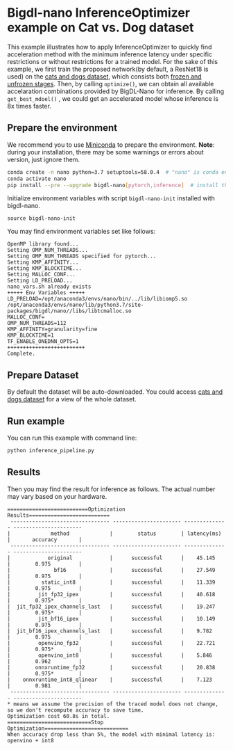 # Bigdl-nano InferenceOptimizer example on Cat vs. Dog dataset

This example illustrates how to apply InferenceOptimizer to quickly find acceleration method with the minimum inference latency under specific restrictions or without restrictions for a trained model. 
For the sake of this example, we first train the proposed network(by default, a ResNet18 is used) on the [cats and dogs dataset](https://storage.googleapis.com/mledu-datasets/cats_and_dogs_filtered.zip), which consists both [frozen and unfrozen stages](https://github.com/PyTorchLightning/pytorch-lightning/blob/495812878dfe2e31ec2143c071127990afbb082b/pl_examples/domain_templates/computer_vision_fine_tuning.py#L21-L35). Then, by calling `optimize()`, we can obtain all available accelaration combinations provided by BigDL-Nano for inference. By calling `get_best_mdoel()` , we could get an accelerated model whose inference is 8x times faster.


## Prepare the environment
We recommend you to use [Miniconda](https://docs.conda.io/en/latest/miniconda.html) to prepare the environment.
**Note**: during your installation, there may be some warnings or errors about version, just ignore them.
```bash
conda create -n nano python=3.7 setuptools=58.0.4  # "nano" is conda environment name, you can use any name you like.
conda activate nano
pip install --pre --upgrade bigdl-nano[pytorch,inference]  # install the nightly-bulit version
```
Initialize environment variables with script `bigdl-nano-init` installed with bigdl-nano.
```
source bigdl-nano-init
``` 
You may find environment variables set like follows:
```
OpenMP library found...
Setting OMP_NUM_THREADS...
Setting OMP_NUM_THREADS specified for pytorch...
Setting KMP_AFFINITY...
Setting KMP_BLOCKTIME...
Setting MALLOC_CONF...
Setting LD_PRELOAD...
nano_vars.sh already exists
+++++ Env Variables +++++
LD_PRELOAD=/opt/anaconda3/envs/nano/bin/../lib/libiomp5.so /opt/anaconda3/envs/nano/lib/python3.7/site-packages/bigdl/nano//libs/libtcmalloc.so
MALLOC_CONF=
OMP_NUM_THREADS=112
KMP_AFFINITY=granularity=fine
KMP_BLOCKTIME=1
TF_ENABLE_ONEDNN_OPTS=1
+++++++++++++++++++++++++
Complete.
```

## Prepare Dataset
By default the dataset will be auto-downloaded.
You could access [cats and dogs dataset](https://storage.googleapis.com/mledu-datasets/cats_and_dogs_filtered.zip) for a view of the whole dataset.

## Run example
You can run this example with command line:

```bash
python inference_pipeline.py
```

## Results
Then you may find the result for inference as follows. The actual number may vary based on your hardware.
```
==========================Optimization Results==========================
 -------------------------------- ---------------------- -------------- ----------------------
|             method             |        status        | latency(ms)  |       accuracy       |
 -------------------------------- ---------------------- -------------- ----------------------
|            original            |      successful      |    45.145    |        0.975         |
|              bf16              |      successful      |    27.549    |        0.975         |
|          static_int8           |      successful      |    11.339    |        0.975         |
|         jit_fp32_ipex          |      successful      |    40.618    |        0.975*        |
|  jit_fp32_ipex_channels_last   |      successful      |    19.247    |        0.975*        |
|         jit_bf16_ipex          |      successful      |    10.149    |        0.975         |
|  jit_bf16_ipex_channels_last   |      successful      |    9.782     |        0.975         |
|         openvino_fp32          |      successful      |    22.721    |        0.975*        |
|         openvino_int8          |      successful      |    5.846     |        0.962         |
|        onnxruntime_fp32        |      successful      |    20.838    |        0.975*        |
|    onnxruntime_int8_qlinear    |      successful      |    7.123     |        0.981         |
 -------------------------------- ---------------------- -------------- ----------------------
* means we assume the precision of the traced model does not change, so we don't recompute accuracy to save time.
Optimization cost 60.8s in total.
===========================Stop Optimization===========================
When accuracy drop less than 5%, the model with minimal latency is:  openvino + int8
```